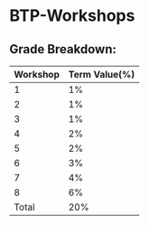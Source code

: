 # BTP-Workshops

## **Grade Breakdown:**

| Workshop | Term Value(%) |
| -------- | ------------- |
|    1     |            1% |
|    2     |            1% |
|    3     |            1% |
|    4     |            2% |
|    5     |            2% |
|    6     |            3% |
|    7     |            4% |
|    8     |            6% |
| Total    |           20% |
